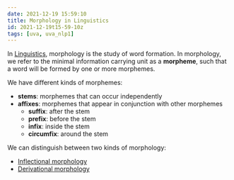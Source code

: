 ```yaml
---
date: 2021-12-19 15:59:10
title: Morphology in Linguistics
id: 2021-12-19t15-59-10z
tags: [uva, uva_nlp1]
---
```


In [Linguistics](./2021-12-20t10-50-39z.md), morphology is the study of word
formation. In morphology, we refer to the minimal information carrying unit as a
**morpheme**, such that a word will be formed by one or more morphemes.

We have different kinds of morphemes:

- **stems**: morphemes that can occur independently
- **affixes**: morphemes that appear in conjunction with other morphemes
  - **suffix**: after the stem
  - **prefix**: before the stem
  - **infix**: inside the stem
  - **circumfix**: around the stem

We can distinguish between two kinds of morphology:

- [Inflectional morphology](./2021-12-19t16-14-03z.md)
- [Derivational morphology](./2021-12-19t16-00-56z.md)
